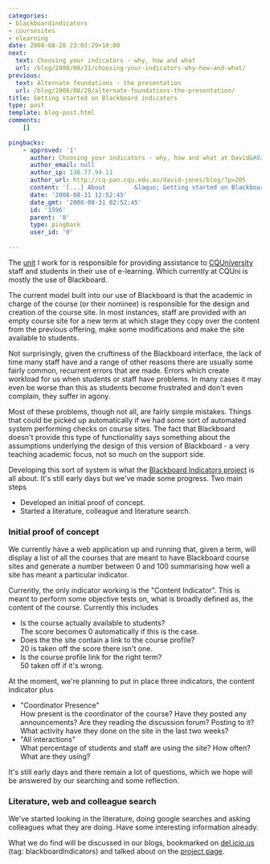 ```yaml
---
categories:
- blackboardindicators
- coursesites
- elearning
date: 2008-08-28 23:03:29+10:00
next:
  text: Choosing your indicators - why, how and what
  url: /blog/2008/08/31/choosing-your-indicators-why-how-and-what/
previous:
  text: Alternate foundations - the presentation
  url: /blog/2008/08/28/alternate-foundations-the-presentation/
title: Getting started on Blackboard indicators
type: post
template: blog-post.html
comments:
    []
    
pingbacks:
    - approved: '1'
      author: Choosing your indicators - why, how and what at David&#8217;s WebLog
      author_email: null
      author_ip: 138.77.94.11
      author_url: http://cq-pan.cqu.edu.au/david-jones/blog/?p=205
      content: '[...] About        &laquo; Getting started on Blackboard indicators [...]'
      date: '2008-08-31 12:52:45'
      date_gmt: '2008-08-31 02:52:45'
      id: '1596'
      parent: '0'
      type: pingback
      user_id: '0'
    
---
```

The [unit](http://cddu.cqu.edu.au/) I work for is responsible for providing assistance to [CQUniversity](http://www.cqu.edu.au/) staff and students in their use of e-learning. Which currently at CQUni is mostly the use of Blackboard.

The current model built into our use of Blackboard is that the academic in charge of the course (or their nominee) is responsible for the design and creation of the course site. In most instances, staff are provided with an empty course site for a new term at which stage they copy over the content from the previous offering, make some modifications and make the site available to students.

Not surprisingly, given the cruftiness of the Blackboard interface, the lack of time many staff have and a range of other reasons there are usually some fairly common, recurrent errors that are made. Errors which create workload for us when students or staff have problems. In many cases it may even be worse than this as students become frustrated and don't even complain, they suffer in agony.

Most of these problems, though not all, are fairly simple mistakes. Things that could be picked up automatically if we had some sort of automated system performing checks on course sites. The fact that Blackboard doesn't provide this type of functionality says something about the assumptions underlying the design of this version of Blackboard - a very teaching academic focus, not so much on the support side.

Developing this sort of system is what the [Blackboard Indicators project](http://cddu.cqu.edu.au/index.php/Blackboard_Indicators) is all about. It's still early days but we've made some progress. Two main steps

- Developed an initial proof of concept.
- Started a literature, colleague and literature search.

### Initial proof of concept

We currently have a web application up and running that, given a term, will display a list of all the courses that are meant to have Blackboard course sites and generate a number between 0 and 100 summarising how well a site has meant a particular indicator.

Currently, the only indicator working is the "Content Indicator". This is meant to perform some objective tests on, what is broadly defined as, the content of the course. Currently this includes

- Is the course actually available to students?  
    The score becomes 0 automatically if this is the case.
- Does the the site contain a link to the course profile?  
    20 is taken off the score there isn't one.
- Is the course profile link for the right term?  
    50 taken off if it's wrong.

At the moment, we're planning to put in place three indicators, the content indicator plus

- "Coordinator Presence"  
    How present is the coordinator of the course? Have they posted any announcements? Are they reading the discussion forum? Posting to it? What activity have they done on the site in the last two weeks?
- "All interactions"  
    What percentage of students and staff are using the site? How often? What are they using?

It's still early days and there remain a lot of questions, which we hope will be answered by our searching and some reflection.

### Literature, web and colleague search

We've started looking in the literature, doing google searches and asking colleagues what they are doing. Have some interesting information already.

What we do find will be discussed in our blogs, bookmarked on [del.icio.us](http://del.icio.us/) (tag: blackboardIndicators) and talked about on the [project page](http://cddu.cqu.edu.au/index.php/Blackboard_Indicators).
